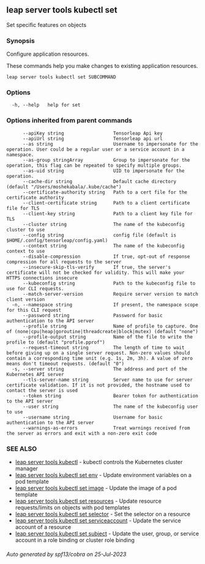 ## leap server tools kubectl set

Set specific features on objects

### Synopsis

Configure application resources.

 These commands help you make changes to existing application resources.

```
leap server tools kubectl set SUBCOMMAND
```

### Options

```
  -h, --help   help for set
```

### Options inherited from parent commands

```
      --apiKey string                  Tensorleap Api key
      --apiUrl string                  Tensorleap api url
      --as string                      Username to impersonate for the operation. User could be a regular user or a service account in a namespace.
      --as-group stringArray           Group to impersonate for the operation, this flag can be repeated to specify multiple groups.
      --as-uid string                  UID to impersonate for the operation.
      --cache-dir string               Default cache directory (default "/Users/moshekabala/.kube/cache")
      --certificate-authority string   Path to a cert file for the certificate authority
      --client-certificate string      Path to a client certificate file for TLS
      --client-key string              Path to a client key file for TLS
      --cluster string                 The name of the kubeconfig cluster to use
      --config string                  config file (default is $HOME/.config/tensorleap/config.yaml)
      --context string                 The name of the kubeconfig context to use
      --disable-compression            If true, opt-out of response compression for all requests to the server
      --insecure-skip-tls-verify       If true, the server's certificate will not be checked for validity. This will make your HTTPS connections insecure
      --kubeconfig string              Path to the kubeconfig file to use for CLI requests.
      --match-server-version           Require server version to match client version
  -n, --namespace string               If present, the namespace scope for this CLI request
      --password string                Password for basic authentication to the API server
      --profile string                 Name of profile to capture. One of (none|cpu|heap|goroutine|threadcreate|block|mutex) (default "none")
      --profile-output string          Name of the file to write the profile to (default "profile.pprof")
      --request-timeout string         The length of time to wait before giving up on a single server request. Non-zero values should contain a corresponding time unit (e.g. 1s, 2m, 3h). A value of zero means don't timeout requests. (default "0")
  -s, --server string                  The address and port of the Kubernetes API server
      --tls-server-name string         Server name to use for server certificate validation. If it is not provided, the hostname used to contact the server is used
      --token string                   Bearer token for authentication to the API server
      --user string                    The name of the kubeconfig user to use
      --username string                Username for basic authentication to the API server
      --warnings-as-errors             Treat warnings received from the server as errors and exit with a non-zero exit code
```

### SEE ALSO

* [leap server tools kubectl](leap_server_tools_kubectl.md)	 - kubectl controls the Kubernetes cluster manager
* [leap server tools kubectl set env](leap_server_tools_kubectl_set_env.md)	 - Update environment variables on a pod template
* [leap server tools kubectl set image](leap_server_tools_kubectl_set_image.md)	 - Update the image of a pod template
* [leap server tools kubectl set resources](leap_server_tools_kubectl_set_resources.md)	 - Update resource requests/limits on objects with pod templates
* [leap server tools kubectl set selector](leap_server_tools_kubectl_set_selector.md)	 - Set the selector on a resource
* [leap server tools kubectl set serviceaccount](leap_server_tools_kubectl_set_serviceaccount.md)	 - Update the service account of a resource
* [leap server tools kubectl set subject](leap_server_tools_kubectl_set_subject.md)	 - Update the user, group, or service account in a role binding or cluster role binding

###### Auto generated by spf13/cobra on 25-Jul-2023
